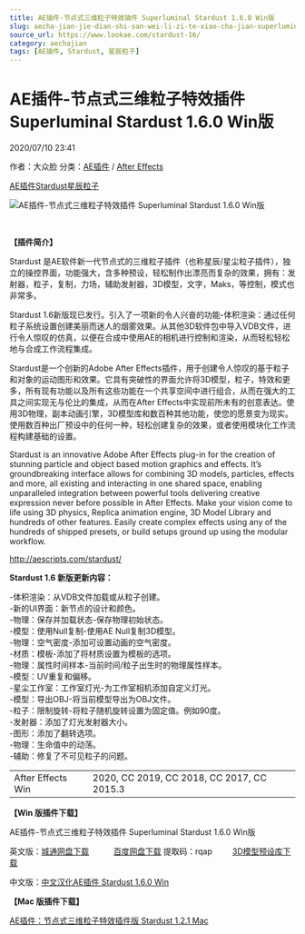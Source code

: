 ```yaml
---
title: AE插件-节点式三维粒子特效插件 Superluminal Stardust 1.6.0 Win版
slug: aecha-jian-jie-dian-shi-san-wei-li-zi-te-xiao-cha-jian-superluminal-stardust-1-6-0-winban
source_url: https://www.lookae.com/stardust-16/
category: aechajian
tags: [AE插件, Stardust, 星辰粒子]
---
```

# AE插件-节点式三维粒子特效插件 Superluminal Stardust 1.6.0 Win版

2020/07/10 23:41

作者：大众脸
分类：[AE插件](https://www.lookae.com/after-effects/aechajian/) / [After Effects](https://www.lookae.com/after-effects/)

[AE插件](https://www.lookae.com/tag/ae%e6%8f%92%e4%bb%b6/)[Stardust](https://www.lookae.com/tag/stardust/)[星辰粒子](https://www.lookae.com/tag/%e6%98%9f%e8%be%b0%e7%b2%92%e5%ad%90/)

![AE插件-节点式三维粒子特效插件 Superluminal Stardust 1.6.0 Win版](https://www.lookae.com/wp-content/uploads/2020/06/Stardust-16.jpg "AE插件-节点式三维粒子特效插件 Superluminal Stardust 1.6.0 Win版-LookAE.com")

﻿

**【插件简介】**

Stardust 是AE软件新一代节点式的三维粒子插件（也称星辰/星尘粒子插件），独立的操控界面，功能强大，含多种预设，轻松制作出漂亮而复杂的效果，拥有：发射器，粒子，复制，力场，辅助发射器，3D模型，文字，Maks，等控制，模式也非常多。

Stardust 1.6新版现已发行。引入了一项新的令人兴奋的功能-体积渲染：通过任何粒子系统设置创建美丽而迷人的烟雾效果。从其他3D软件包中导入VDB文件，进行令人惊叹的仿真，以便在合成中使用AE的相机进行控制和渲染，从而轻松轻松地与合成工作流程集成。

Stardust是一个创新的Adobe After Effects插件，用于创建令人惊叹的基于粒子和对象的运动图形和效果。它具有突破性的界面允许将3D模型，粒子，特效和更多，所有现有功能以及所有这些功能在一个共享空间中进行组合，从而在强大的工具之间实现无与伦比的集成，从而在After Effects中实现前所未有的创意表达。使用3D物理，副本动画引擎，3D模型库和数百种其他功能，使您的愿景变为现实。使用数百种出厂预设中的任何一种，轻松创建复杂的效果，或者使用模块化工作流程构建基础的设置。

Stardust is an innovative Adobe After Effects plug-in for the creation of stunning particle and object based motion graphics and effects. It’s groundbreaking interface allows for combining 3D models, particles, effects and more, all existing and interacting in one shared space, enabling unparalleled integration between powerful tools delivering creative expression never before possible in After Effects. Make your vision come to life using 3D physics, Replica animation engine, 3D Model Library and hundreds of other features. Easily create complex effects using any of the hundreds of shipped presets, or build setups ground up using the modular workflow.

http://aescripts.com/stardust/

**Stardust 1.6 新版更新内容：**

-体积渲染：从VDB文件加载或从粒子创建。  
-新的UI界面：新节点的设计和颜色。  
-物理：保存并加载状态-保存物理初始状态。  
-模型：使用Null复制-使用AE Null复制3D模型。  
-物理：空气密度-添加可设置动画的空气密度。  
-材质：模板-添加了将材质设置为模板的选项。  
-物理：属性时间样本-当前时间/粒子出生时的物理属性样本。  
-模型：UV重复和偏移。  
-星尘工作室：工作室灯光-为工作室相机添加自定义灯光。  
-模型：导出OBJ-将当前模型导出为OBJ文件。  
-粒子：限制旋转-将粒子随机旋转设置为固定值。例如90度。  
-发射器：添加了灯光发射器大小。  
-图形：添加了翻转选项。  
-物理：生命值中的动荡。  
-辅助：修复了不可见粒子的问题。

|  |  |
| --- | --- |
| After Effects Win | 2020, CC 2019, CC 2018, CC 2017, CC 2015.3 |

**【Win 版插件下载】**

AE插件-节点式三维粒子特效插件 Superluminal Stardust 1.6.0 Win版

英文版：[城通网盘下载](https://089u.com/file/680462-452731329)           [百度网盘下载](https://pan.baidu.com/s/1z7AjMROwurb9c4dk1BPEXA) 提取码：rqap         [3D模型预设库下载](https://www.lookae.com/stardust-3d-library/)

中文版：[中文汉化AE插件 Stardust 1.6.0 Win](https://www.lookae.com/stardust-zh/)

**【Mac 版插件下载】**

[AE插件：节点式三维粒子特效插件版 Stardust 1.2.1 Mac](https://www.lookae.com/mac-stardust-121/)
